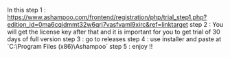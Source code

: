 In this 
step 1 : https://www.ashampoo.com/frontend/registration/php/trial_step1.php?edition_id=0ma6cqidmmt32w6qrj7vasfvaml9xirc&ref=linktarget
step 2 : You will get the license key after that and it is important for you to get trial of 30 days of full version 
step 3 : go to releases
step 4 : use installer and paste at `C:\Program Files (x86)\Ashampoo´
step 5 : enjoy !!
